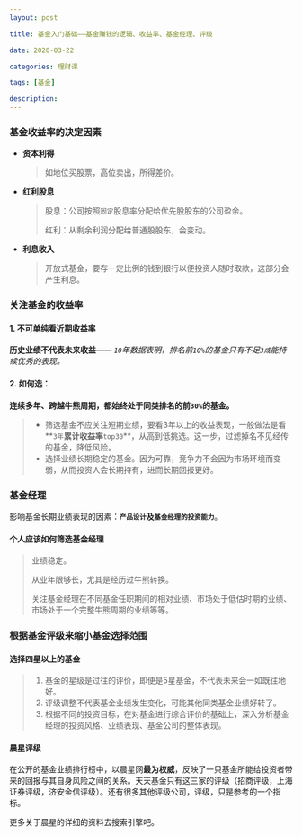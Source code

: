 ```yaml
---
layout: post

title: 基金入门基础——基金赚钱的逻辑、收益率、基金经理、评级

date: 2020-03-22

categories: 理财课

tags: [基金]

description: 
---
```




### 基金收益率的决定因素

- **资本利得**

  > 如地位买股票，高位卖出，所得差价。

- **红利股息**

  > 股息：公司按照`固定`股息率分配给优先股股东的公司盈余。
  >
  > 红利：从剩余利润分配给普通股股东，会变动。

- **利息收入**

  > 开放式基金，要存一定比例的钱到银行以便投资人随时取款，这部分会产生利息。

### 关注基金的收益率

#### 1. 不可单纯看近期收益率

**历史业绩不代表未来收益**—— *`10`年数据表明，排名前`10%`的基金只有不足`3成`能持续优秀的表现。*

####  2. 如何选：

**连续多年、跨越牛熊周期，都始终处于同类排名的前`30%`的基金。**

> - 筛选基金不应关注短期业绩，要看3年以上的收益表现，一般做法是看**`3年`**累计收益率**`top30`**，从高到低挑选。这一步，过滤掉名不见经传的基金，降低风险。
> - 选择业绩长期稳定的基金。因为可靠，竞争力不会因为市场环境而变弱，从而投资人会长期持有，进而长期回报更好。

### 基金经理

影响基金长期业绩表现的因素：**`产品设计`**及**`基金经理的投资能力`**。

#### 个人应该如何筛选基金经理

>业绩稳定。
>
>从业年限够长，尤其是经历过牛熊转换。
>
>关注基金经理在不同基金任职期间的相对业绩、市场处于低估时期的业绩、市场处于一个完整牛熊周期的业绩等等。

### 根据基金评级来缩小基金选择范围 

#### 选择四星以上的基金 

> 1. 基金的星级是过往的评价，即便是5星基金，不代表未来会一如既往地好。
> 2. 评级调整不代表基金业绩发生变化，可能其他同类基金业绩好转了。
> 3. 根据不同的投资目标，在对基金进行综合评价的基础上，深入分析基金经理的投资风格、业绩表现、基金公司的整体表现。

#### 晨星评级

在公开的基金业绩排行榜中，以晨星网**最为权威**，反映了一只基金所能给投资者带来的回报与其自身风险之间的关系。天天基金只有这三家的评级（招商评级，上海证券评级，济安金信评级）。还有很多其他评级公司，评级，只是参考的一个指标。

更多关于晨星的详细的资料去搜索引擎吧。